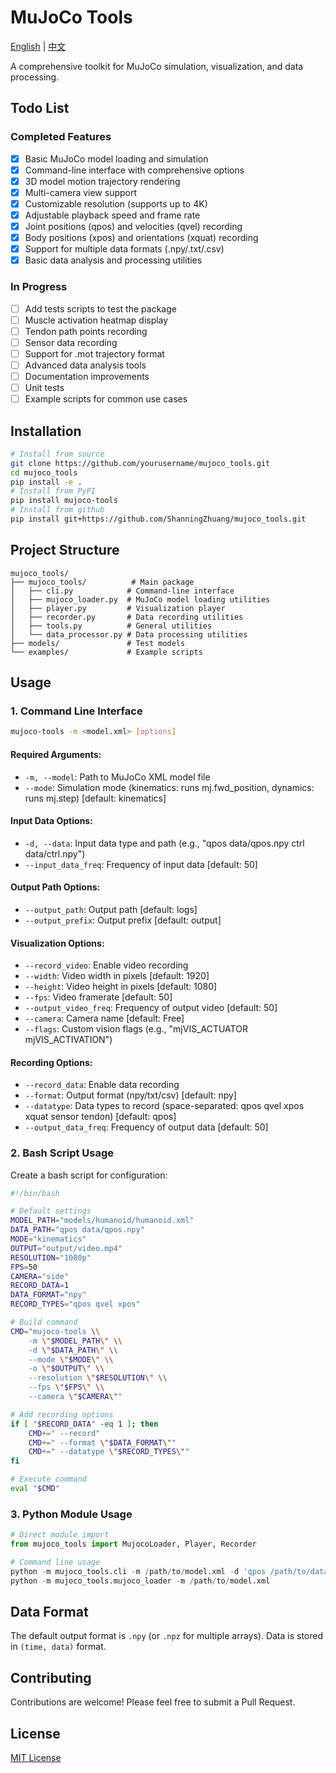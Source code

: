 # MuJoCo Tools

[English](README.md) | [中文](README_CN.md)

A comprehensive toolkit for MuJoCo simulation, visualization, and data processing.

## Todo List

### Completed Features
- [x] Basic MuJoCo model loading and simulation
- [x] Command-line interface with comprehensive options
- [x] 3D model motion trajectory rendering
- [x] Multi-camera view support
- [x] Customizable resolution (supports up to 4K)
- [x] Adjustable playback speed and frame rate
- [x] Joint positions (qpos) and velocities (qvel) recording
- [x] Body positions (xpos) and orientations (xquat) recording
- [x] Support for multiple data formats (.npy/.txt/.csv)
- [x] Basic data analysis and processing utilities

### In Progress
- [ ] Add tests scripts to test the package
- [ ] Muscle activation heatmap display
- [ ] Tendon path points recording
- [ ] Sensor data recording
- [ ] Support for .mot trajectory format
- [ ] Advanced data analysis tools
- [ ] Documentation improvements
- [ ] Unit tests
- [ ] Example scripts for common use cases

## Installation

```bash
# Install from source
git clone https://github.com/yourusername/mujoco_tools.git
cd mujoco_tools
pip install -e .
# Install from PyPI
pip install mujoco-tools
# Install from github
pip install git+https://github.com/ShanningZhuang/mujoco_tools.git
```

## Project Structure

```
mujoco_tools/
├── mujoco_tools/          # Main package
│   ├── cli.py            # Command-line interface
│   ├── mujoco_loader.py  # MuJoCo model loading utilities
│   ├── player.py         # Visualization player
│   ├── recorder.py       # Data recording utilities
│   ├── tools.py          # General utilities
│   └── data_processor.py # Data processing utilities
├── models/               # Test models
└── examples/             # Example scripts
```

## Usage

### 1. Command Line Interface

```bash
mujoco-tools -m <model.xml> [options]
```

#### Required Arguments:
- `-m, --model`: Path to MuJoCo XML model file
- `--mode`: Simulation mode (kinematics: runs mj.fwd_position, dynamics: runs mj.step) [default: kinematics]

#### Input Data Options:
- `-d, --data`: Input data type and path (e.g., "qpos data/qpos.npy ctrl data/ctrl.npy")
- `--input_data_freq`: Frequency of input data [default: 50]

#### Output Path Options:
- `--output_path`: Output path [default: logs]
- `--output_prefix`: Output prefix [default: output]

#### Visualization Options:
- `--record_video`: Enable video recording
- `--width`: Video width in pixels [default: 1920]
- `--height`: Video height in pixels [default: 1080]
- `--fps`: Video framerate [default: 50]
- `--output_video_freq`: Frequency of output video [default: 50]
- `--camera`: Camera name [default: Free]
- `--flags`: Custom vision flags (e.g., "mjVIS_ACTUATOR mjVIS_ACTIVATION")

#### Recording Options:
- `--record_data`: Enable data recording
- `--format`: Output format (npy/txt/csv) [default: npy]
- `--datatype`: Data types to record (space-separated: qpos qvel xpos xquat sensor tendon) [default: qpos]
- `--output_data_freq`: Frequency of output data [default: 50]

### 2. Bash Script Usage

Create a bash script for configuration:

```bash
#!/bin/bash

# Default settings
MODEL_PATH="models/humanoid/humanoid.xml"
DATA_PATH="qpos data/qpos.npy"
MODE="kinematics"
OUTPUT="output/video.mp4"
RESOLUTION="1080p"
FPS=50
CAMERA="side"
RECORD_DATA=1
DATA_FORMAT="npy"
RECORD_TYPES="qpos qvel xpos"

# Build command
CMD="mujoco-tools \\
    -m \"$MODEL_PATH\" \\
    -d \"$DATA_PATH\" \\
    --mode \"$MODE\" \\
    -o \"$OUTPUT\" \\
    --resolution \"$RESOLUTION\" \\
    --fps \"$FPS\" \\
    --camera \"$CAMERA\""

# Add recording options
if [ "$RECORD_DATA" -eq 1 ]; then
    CMD+=" --record"
    CMD+=" --format \"$DATA_FORMAT\""
    CMD+=" --datatype \"$RECORD_TYPES\""
fi

# Execute command
eval "$CMD"
```

### 3. Python Module Usage

```python
# Direct module import
from mujoco_tools import MujocoLoader, Player, Recorder

# Command line usage
python -m mujoco_tools.cli -m /path/to/model.xml -d 'qpos /path/to/data.npy'
python -m mujoco_tools.mujoco_loader -m /path/to/model.xml
```

## Data Format

The default output format is `.npy` (or `.npz` for multiple arrays). Data is stored in `(time, data)` format.

## Contributing

Contributions are welcome! Please feel free to submit a Pull Request.

## License

[MIT License](LICENSE) 
